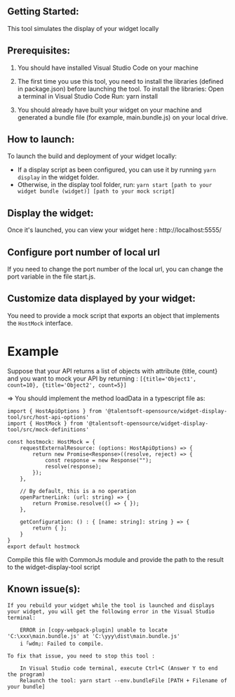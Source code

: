 Getting Started:
----------------
This tool simulates the display of your widget locally

Prerequisites:
--------------
1. You should have installed Visual Studio Code on your machine

2. The first time you use this tool, you need to install the libraries (defined in package.json) before launching the tool.
    To install the libraries:
        Open a terminal in Visual Studio Code
        Run: yarn install

3. You should already have built your widget on your machine and generated a bundle file (for example, main.bundle.js) on your local drive.

How to launch:
--------------

To launch the build and deployment of your widget locally:

- If a display script as been configured, you can use it by running `yarn display` in the widget folder.
- Otherwise, in the display tool folder, run: `yarn start [path to your widget bundle (widget)] [path to your mock script]`

Display the widget:
-------------------

Once it's launched, you can view your widget here : http://localhost:5555/

Configure port number of local url
----------------------------------

If you need to change the port number of the local url, you can change the port variable in the file start.js.

Customize data displayed by your widget:
----------------------------------------

You need to provide a mock script that exports an object that implements the `HostMock` interface.

Example
=======

Suppose that your API returns a list of objects with attribute {title, count} and you want to mock your API 
by returning : `[{title='Object1', count=10}, {title='Object2', count=5}]`

=> You should implement the method loadData in a typescript file as:

    import { HostApiOptions } from '@talentsoft-opensource/widget-display-tool/src/host-api-options'
    import { HostMock } from '@talentsoft-opensource/widget-display-tool/src/mock-definitions'

    const hostmock: HostMock = {
        requestExternalResource: (options: HostApiOptions) => {
            return new Promise<Response>((resolve, reject) => {
                const response = new Response("");
                resolve(response);
            });
        },
        
        // By default, this is a no operation
        openPartnerLink: (url: string) => {
            return Promise.resolve(() => { });
        },
        
        getConfiguration: () : { [name: string]: string } => {
            return { };
        }
    }
    export default hostmock

Compile this file with CommonJs module and provide the path to the result to the widget-display-tool script

Known issue(s):
---------------
    If you rebuild your widget while the tool is launched and displays your widget, you will get the following error in the Visual Studio terminal:

```
    ERROR in [copy-webpack-plugin] unable to locate 'C:\xxx\main.bundle.js' at 'C:\yyy\dist\main.bundle.js'
    i ｢wdm｣: Failed to compile.

To fix that issue, you need to stop this tool :

    In Visual Studio code terminal, execute Ctrl+C (Answer Y to end the program)
    Relaunch the tool: yarn start --env.bundleFile [PATH + Filename of your bundle]